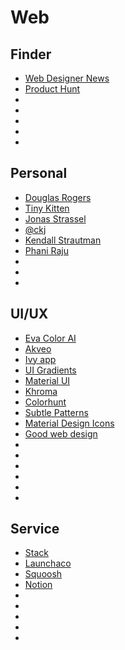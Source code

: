 # Web

## Finder

- [Web Designer News](https://www.webdesignernews.com/)
- [Product Hunt](https://www.producthunt.com/)
- []()
- []()
- []()
- []()
- []()

## Personal

- [Douglas Rogers](https://www.standingdreams.com/)
- [Tiny Kitten](https://tinykitten.me/)
- [Jonas Strassel](https://jonas-strassel.de/)
- [@ckj](http://chrisjennings.com/about/)
- [Kendall Strautman](http://www.kendallstrautman.com/)
- [Phani Raju](http://www.phaniraju.com/)
- []()
- []()
- []()

## UI/UX

- [Eva Color AI](https://colors.eva.design/?ref=producthunt)
- [Akveo](https://www.akveo.com/?utm_source=eva_documentation&utm_medium=footer)
- [Ivy app](https://getivy.co/)
- [UI Gradients](https://uigradients.com/)
- [Material UI](https://www.materialui.co/colors)
- [Khroma](http://khroma.co/)
- [Colorhunt](https://colorhunt.co/)
- [Subtle Patterns](https://www.toptal.com/designers/subtlepatterns/)
- [Material Design Icons](https://materialdesignicons.com/)
- [Good web design](http://www.goodweb.design/)
- []()
- []()
- []()
- []()
- []()
- []()




## Service

- [Stack](https://getstack.app/)
- [Launchaco](https://www.launchaco.com/)
- [Squoosh](https://squoosh.app/)
- [Notion](https://www.notion.so/)
- []()
- []()
- []()
- []()
- []()

